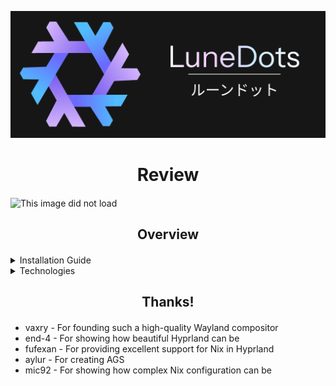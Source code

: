 ![This image did not load](./.github/assets/screenshot/LuneDots.png)

<div align="center">
    <h1>Review</h1>
    <h4></h4>
</div>

![This image did not load](./.github/assets/screenshot/pictures.png)

<div align="center">
    <h2>Overview</h2>
    <h4></h4>
</div>

<details>
<summary>Installation Guide</summary>

1. **Identify the target disk**:

   ```bash
   lsblk
   ```

   Note the disk (e.g., `/dev/nvme0n1`). Double-check to avoid data loss.

2. **Obtain a disko layout**:
   Clone a repository with a `disko.nix` file or create your own:

   ```bash
   git clone https://github.com/LinuxFamily/LuneDots
   ```

   Ensure `disko.nix` matches your disk and partition needs.

3. **Format the disk**:
   Run `disko` to partition and format the disk (this erases all data):

   ```bash
   sudo nix run github:nix-community/disko -- --mode disko ./LuneDots/disko.nix --arg device '"/dev/nvme0n1"'
   ```

4. **Generate hardware configuration**:
   Create a `hardware-configuration.nix` file:

   ```bash
   sudo nixos-generate-config --no-filesystems --root .
   ```

5. **Set up host configuration**:
   Copy the generated file to your host directory:

   ```bash
   mkdir -p ./LuneDots/hosts/io
   cp ./etc/nixos/hardware-configuration.nix ./LuneDots/hosts/io/
   ```

6. **Install NixOS**:
   Install the system to `/mnt` using the flake:

   ```bash
   nixos-install --root /mnt --flake ./LuneDots#io
   ```

   Set a root password with `passwd` or configure SSH keys if prompted.

7. **Reboot**:
   Unmount filesystems and reboot:
   ```bash
   umount -R /mnt
   reboot
   ```
   </details>

<details>
<summary>Technologies</summary>

- **Hyprland**: Dynamic tiling Wayland compositor that looks great.
  [github.com/hypwm/hyprland](https://github.com/hypwm/hyprland)
- **Hyprpaper**: Wallpaper tool for Hyprland.
  [github.com/hyprwm/hyprpaper](https://github.com/hyprwm/hyprpaper)
- **Hyprlock**: Hyprland's simple, yet multi-threaded and GPU-accelerated screen locking utility.
  [github.com/hyprwm/hyprlock](https://github.com/hyprwm/hyprlock)
- **Hyprcontrib**: grimblast - A Hyprland version of Grimshot.
  [github.com/hyprwm/contrib](https://github.com/hyprwm/contrib)
- **Agsv2**: CLI for Astal+TypeScript frameworks.
  [github.com/Aylur/ags/tree/v3](https://github.com/Aylur/ags/tree/v3)
- **Ghostty**: Fast, modern terminal emulator.
  [github.com/ghostty-org/ghostty](https://github.com/ghostty-org/ghostty)
- **Zen-Browser**: Firefox fork for a nicer browsing experience.
  [github.com/zen-browser/desktop](https://github.com/zen-browser/desktop)
- **Zed-editor**: Fast Rust-based IDE with cool features.
[github.com/zed-industries/zed](https://github.com/zed-industries/zed)

  </details>
<div align="center">
    <h2> Thanks! </h2>
    <h4></h4>
</div>

* vaxry - For founding such a high-quality Wayland compositor
* end-4 - For showing how beautiful Hyprland can be
* fufexan - For providing excellent support for Nix in Hyprland
* aylur - For creating AGS
* mic92 - For showing how complex Nix configuration can be
